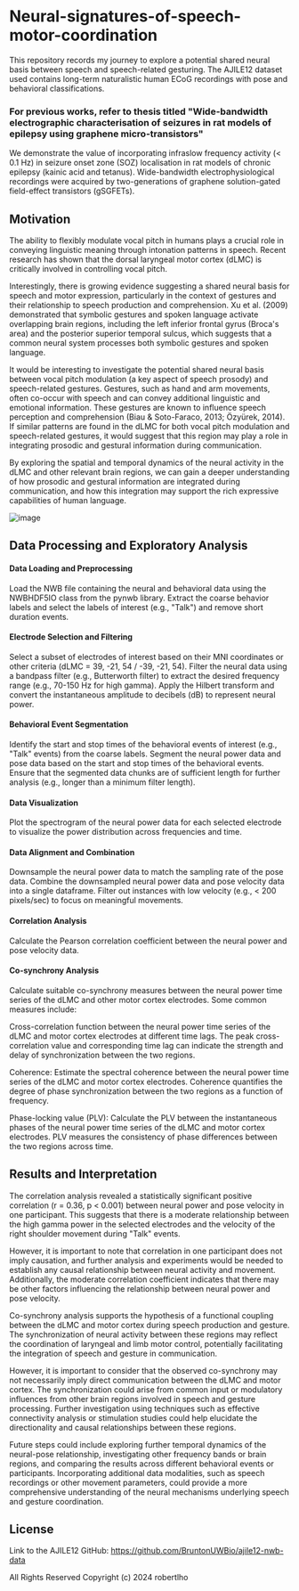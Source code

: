 # Neural-signatures-of-speech-motor-coordination

This repository records my journey to explore a potential shared neural basis between speech and speech-related gesturing. The AJILE12 dataset used contains long-term naturalistic human ECoG recordings with pose and behavioral classifications. 

### For previous works, refer to thesis titled "Wide-bandwidth electrographic characterisation of seizures in rat models of epilepsy using graphene micro-transistors"

We demonstrate the value of incorporating infraslow frequency activity (< 0.1 Hz) in seizure onset zone (SOZ) localisation in rat models of chronic epilepsy (kainic acid and tetanus). Wide-bandwidth electrophysiological recordings were acquired by two-generations of graphene solution-gated field-effect transistors (gSGFETs).


## Motivation

The ability to flexibly modulate vocal pitch in humans plays a crucial role in conveying linguistic meaning through intonation patterns in speech. Recent research has shown that the dorsal laryngeal motor cortex (dLMC) is critically involved in controlling vocal pitch. 

Interestingly, there is growing evidence suggesting a shared neural basis for speech and motor expression, particularly in the context of gestures and their relationship to speech production and comprehension. Xu et al. (2009) demonstrated that symbolic gestures and spoken language activate overlapping brain regions, including the left inferior frontal gyrus (Broca's area) and the posterior superior temporal sulcus, which suggests that a common neural system processes both symbolic gestures and spoken language. 

It would be interesting to investigate the potential shared neural basis between vocal pitch modulation (a key aspect of speech prosody) and speech-related gestures. Gestures, such as hand and arm movements, often co-occur with speech and can convey additional linguistic and emotional information. These gestures are known to influence speech perception and comprehension (Biau & Soto-Faraco, 2013; Özyürek, 2014). If similar patterns are found in the dLMC for both vocal pitch modulation and speech-related gestures, it would suggest that this region may play a role in integrating prosodic and gestural information during communication.

By exploring the spatial and temporal dynamics of the neural activity in the dLMC and other relevant brain regions, we can gain a deeper understanding of how prosodic and gestural information are integrated during communication, and how this integration may support the rich expressive capabilities of human language.

![image](https://github.com/user-attachments/assets/8b81804d-5f2d-455c-a835-6b38e285b9c9)


## Data Processing and Exploratory Analysis

#### Data Loading and Preprocessing

Load the NWB file containing the neural and behavioral data using the NWBHDF5IO class from the pynwb library.
Extract the coarse behavior labels and select the labels of interest (e.g., "Talk") and remove short duration events.

#### Electrode Selection and Filtering

Select a subset of electrodes of interest based on their MNI coordinates or other criteria (dLMC = 39, -21, 54 / -39, -21, 54).
Filter the neural data using a bandpass filter (e.g., Butterworth filter) to extract the desired frequency range (e.g., 70-150 Hz for high gamma).
Apply the Hilbert transform and convert the instantaneous amplitude to decibels (dB) to represent neural power.

#### Behavioral Event Segmentation

Identify the start and stop times of the behavioral events of interest (e.g., "Talk" events) from the coarse labels.
Segment the neural power data and pose data based on the start and stop times of the behavioral events.
Ensure that the segmented data chunks are of sufficient length for further analysis (e.g., longer than a minimum filter length).

#### Data Visualization

Plot the spectrogram of the neural power data for each selected electrode to visualize the power distribution across frequencies and time.

#### Data Alignment and Combination

Downsample the neural power data to match the sampling rate of the pose data.
Combine the downsampled neural power data and pose velocity data into a single dataframe.
Filter out instances with low velocity (e.g., < 200 pixels/sec) to focus on meaningful movements.

#### Correlation Analysis

Calculate the Pearson correlation coefficient between the neural power and pose velocity data.

#### Co-synchrony Analysis

Calculate suitable co-synchrony measures between the neural power time series of the dLMC and other motor cortex electrodes. Some common measures include:

Cross-correlation function between the neural power time series of the dLMC and motor cortex electrodes at different time lags. The peak cross-correlation value and corresponding time lag can indicate the strength and delay of synchronization between the two regions.

Coherence: Estimate the spectral coherence between the neural power time series of the dLMC and motor cortex electrodes. Coherence quantifies the degree of phase synchronization between the two regions as a function of frequency.

Phase-locking value (PLV): Calculate the PLV between the instantaneous phases of the neural power time series of the dLMC and motor cortex electrodes. PLV measures the consistency of phase differences between the two regions across time.



## Results and Interpretation

The correlation analysis revealed a statistically significant positive correlation (r = 0.36, p < 0.001) between neural power and pose velocity in one participant. This suggests that there is a moderate relationship between the high gamma power in the selected electrodes and the velocity of the right shoulder movement during "Talk" events.

However, it is important to note that correlation in one participant does not imply causation, and further analysis and experiments would be needed to establish any causal relationship between neural activity and movement. Additionally, the moderate correlation coefficient indicates that there may be other factors influencing the relationship between neural power and pose velocity.

Co-synchrony analysis supports the hypothesis of a functional coupling between the dLMC and motor cortex during speech production and gesture. The synchronization of neural activity between these regions may reflect the coordination of laryngeal and limb motor control, potentially facilitating the integration of speech and gesture in communication.

However, it is important to consider that the observed co-synchrony may not necessarily imply direct communication between the dLMC and motor cortex. The synchronization could arise from common input or modulatory influences from other brain regions involved in speech and gesture processing. Further investigation using techniques such as effective connectivity analysis or stimulation studies could help elucidate the directionality and causal relationships between these regions.

Future steps could include exploring further temporal dynamics of the neural-pose relationship, investigating other frequency bands or brain regions, and comparing the results across different behavioral events or participants. Incorporating additional data modalities, such as speech recordings or other movement parameters, could provide a more comprehensive understanding of the neural mechanisms underlying speech and gesture coordination.



## License

Link to the AJILE12 GitHub: https://github.com/BruntonUWBio/ajile12-nwb-data

All Rights Reserved
Copyright (c) 2024 robertlho
